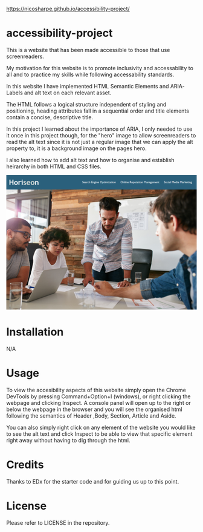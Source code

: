 https://nicosharpe.github.io/accessibility-project/

# accessibility-project

This is a website that has been made accessible to those that use screenreaders.

My motivation for this website is to promote inclusivity and accessability to all and to practice my skills while following accessability standards.

In this website I have implemented HTML Semantic Elements and ARIA-Labels and alt text on each relevant asset.

The HTML follows a logical structure independent of styling and positioning, heading attributes fall in a sequential order and title elements contain a concise, descriptive title.

In this project I learned about the importance of ARIA, I only needed to use it once in this project though, for the "hero" image to allow screenreaders to read the alt text since it is not just a regular image that we can apply the alt property to, it is a background image on the pages hero.

I also learned how to add alt text and how to organise and establish heirarchy in both HTML and CSS files.

<img src="assets\images\Screenshot 2023-12-11 120721.png"></img>

# Installation
N/A

# Usage
To view the accesibility aspects of this website simply open the Chrome DevTools by pressing Command+Option+I (windows), or right clicking the webpage and clicking Inspect. A console panel will open up to the right or below the webpage in the browser and you will see the organised html following the semantics of Header ,Body, Section, Article and Aside. 

You can also simply right click on any element of the website you would like to see the alt text and click Inspect to be able to view that specific element right away without having to dig through the html.

# Credits
Thanks to EDx for the starter code and for guiding us up to this point.

# License
Please refer to LICENSE in the repository.